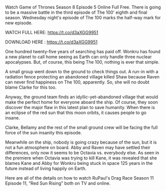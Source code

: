 Watch Game of Thrones Season 8 Episode 5 Online Full Free. There is going to be a massive battle in the third episode of The 100' eighth and final season. Wednesday night's episode of The 100 marks the half-way mark for new episode.

WATCH FULL HERE: https://t.co/d3aXGG9951

DOWNLOAD HERE : https://t.co/d3aXGG9951

One hundred twenty-five years of searching has paid off. Wonkru has found a new planet to call home seeing as Earth can only handle three nuclear apocalypses. But, of course, this being The 100, nothing is ever that simple.

A small group went down to the ground to check things out. A run-in with a radiation fence protecting an abandoned village killed Shaw because Raven can never find happiness on The 100, apparently. So, she will no doubt blame Clarke for this too.

Anyway, the ground team finds an idyllic-yet-abandoned village that would make the perfect home for everyone aboard the ship. Of course, they soon discover the major flaw in this latest plan to save humanity. When there is an eclipse of the red sun that this moon orbits, it causes people to go insane.

Clarke, Bellamy and the rest of the small ground crew will be facing the full force of the sun insanity this episode.

Meanwhile on the ship, nobody is going crazy because of the sun, but it is not a fun atmosphere on board. Abby and Raven may have settled their differences, only now it seems to be Octavia vs. everybody else. As seen in the premiere when Octavia was trying to kill Kane, it was revealed that she blames Kane and Abby for Wonkru being stuck in space 125 years in the future instead of living happily on Earth.

Here are all of the details on how to watch RuPaul's Drag Race Season 11 Episode 11, ”Red Sun Rising” both on TV and online.
